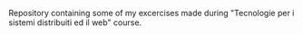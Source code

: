 Repository containing some of my excercises made during "Tecnologie per i sistemi distribuiti ed il web" course.